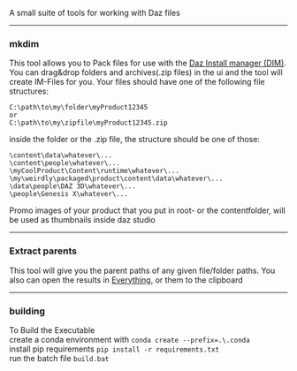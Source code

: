A small suite of tools for working with Daz files

---
### mkdim
This tool allows you to Pack files for use with the [Daz Install manager (DIM)](https://www.daz3d.com/install-manager-info).
You can drag&drop folders and archives(.zip files) in the ui and the tool will create IM-Files for you.
Your files should have one of the following file structures:
```
C:\path\to\my\folder\myProduct12345
or
C:\path\to\my\zipfile\myProduct12345.zip
```
inside the folder or the .zip file, the structure should be one of those:
```
\content\data\whatever\...
\content\people\whatever\...
\myCoolProduct\Content\runtime\whatever\...
\my\weirdly\packaged\product\content\data\whatever\...
\data\people\DAZ 3D\whatever\...
\people\Genesis X\whatever\...
```
Promo images of your product that you put in root- or the contentfolder, will be used as thumbnails inside daz studio

---
### Extract parents
This tool will give you the parent paths of any given file/folder paths. You also can open the results in [Everything](https://www.voidtools.com/), or  them to the clipboard


---
### building

To Build the Executable  
create a conda environment with ```conda create --prefix=.\.conda```  
install pip requirements ```pip install -r requirements.txt```  
run the batch file ```build.bat```
